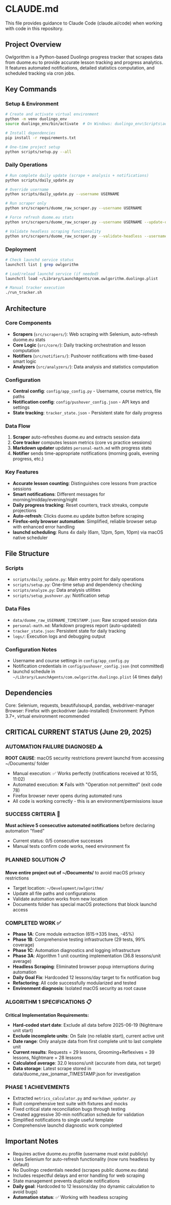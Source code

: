 # CLAUDE.md

This file provides guidance to Claude Code (claude.ai/code) when working with code in this repository.

## Project Overview

Owlgorithm is a Python-based Duolingo progress tracker that scrapes data from duome.eu to provide accurate lesson tracking and progress analytics. It features automated notifications, detailed statistics computation, and scheduled tracking via cron jobs.

## Key Commands

### Setup & Environment
```bash
# Create and activate virtual environment
python -m venv duolingo_env
source duolingo_env/bin/activate  # On Windows: duolingo_env\Scripts\activate

# Install dependencies
pip install -r requirements.txt

# One-time project setup
python scripts/setup.py --all
```

### Daily Operations
```bash
# Run complete daily update (scrape + analysis + notifications)
python scripts/daily_update.py

# Override username
python scripts/daily_update.py --username USERNAME

# Run scraper only
python src/scrapers/duome_raw_scraper.py --username USERNAME

# Force refresh duome.eu stats  
python src/scrapers/duome_raw_scraper.py --username USERNAME --update-only

# Validate headless scraping functionality
python src/scrapers/duome_raw_scraper.py --validate-headless --username USERNAME
```

### Deployment
```bash
# Check launchd service status
launchctl list | grep owlgorithm

# Load/reload launchd service (if needed)
launchctl load ~/Library/LaunchAgents/com.owlgorithm.duolingo.plist

# Manual tracker execution
./run_tracker.sh
```

## Architecture

### Core Components
- **Scrapers** (`src/scrapers/`): Web scraping with Selenium, auto-refresh duome.eu stats
- **Core Logic** (`src/core/`): Daily tracking orchestration and lesson computation
- **Notifiers** (`src/notifiers/`): Pushover notifications with time-based smart logic
- **Analyzers** (`src/analyzers/`): Data analysis and statistics computation

### Configuration
- **Central config**: `config/app_config.py` - Username, course metrics, file paths
- **Notification config**: `config/pushover_config.json` - API keys and settings
- **State tracking**: `tracker_state.json` - Persistent state for daily progress

### Data Flow
1. **Scraper** auto-refreshes duome.eu and extracts session data
2. **Core tracker** computes lesson metrics (core vs practice sessions)
3. **Markdown updater** updates `personal-math.md` with progress stats
4. **Notifier** sends time-appropriate notifications (morning goals, evening progress, etc.)

### Key Features
- **Accurate lesson counting**: Distinguishes core lessons from practice sessions
- **Smart notifications**: Different messages for morning/midday/evening/night
- **Daily progress tracking**: Reset counters, track streaks, compute projections
- **Auto-refresh**: Clicks duome.eu update button before scraping
- **Firefox-only browser automation**: Simplified, reliable browser setup with enhanced error handling
- **launchd scheduling**: Runs 4x daily (6am, 12pm, 5pm, 10pm) via macOS native scheduler

## File Structure

### Scripts
- `scripts/daily_update.py`: Main entry point for daily operations
- `scripts/setup.py`: One-time setup and dependency checking
- `scripts/analyze.py`: Data analysis utilities
- `scripts/setup_pushover.py`: Notification setup

### Data Files
- `data/duome_raw_USERNAME_TIMESTAMP.json`: Raw scraped session data
- `personal-math.md`: Markdown progress report (auto-updated)
- `tracker_state.json`: Persistent state for daily tracking
- `logs/`: Execution logs and debugging output

### Configuration Notes
- Username and course settings in `config/app_config.py`
- Notification credentials in `config/pushover_config.json` (not committed)
- launchd schedule in `~/Library/LaunchAgents/com.owlgorithm.duolingo.plist` (4 times daily)

## Dependencies

Core: Selenium, requests, beautifulsoup4, pandas, webdriver-manager
Browser: Firefox with geckodriver (auto-installed)
Environment: Python 3.7+, virtual environment recommended

## CRITICAL CURRENT STATUS (June 29, 2025)

### AUTOMATION FAILURE DIAGNOSED ⚠️
**ROOT CAUSE**: macOS security restrictions prevent launchd from accessing ~/Documents/ folder
- Manual execution: ✅ Works perfectly (notifications received at 10:55, 11:02)
- Automated execution: ❌ Fails with "Operation not permitted" (exit code 78)
- Firefox browser never opens during automated runs
- All code is working correctly - this is an environment/permissions issue

### SUCCESS CRITERIA 🎯
**Must achieve 5 consecutive automated notifications** before declaring automation "fixed"
- Current status: 0/5 consecutive successes
- Manual tests confirm code works, need environment fix

### PLANNED SOLUTION 📋
**Move entire project out of ~/Documents/** to avoid macOS privacy restrictions
- Target location: `~/Development/owlgorithm/` 
- Update all file paths and configurations
- Validate automation works from new location
- Documents folder has special macOS protections that block launchd access

### COMPLETED WORK ✅
- **Phase 1A**: Core module extraction (615→335 lines, -45%)
- **Phase 1B**: Comprehensive testing infrastructure (29 tests, 99% coverage)
- **Phase 1C**: Automation diagnostics and logging infrastructure
- **Phase 3A**: Algorithm 1 unit counting implementation (36.8 lessons/unit average)
- **Headless Scraping**: Eliminated browser popup interruptions during automation
- **Daily Goal Fix**: Hardcoded 12 lessons/day target to fix notification bug
- **Refactoring**: All code successfully modularized and tested
- **Environment diagnosis**: Isolated macOS security as root cause

### ALGORITHM 1 SPECIFICATIONS 📋
**Critical Implementation Requirements:**
- **Hard-coded start date**: Exclude all data before 2025-06-19 (Nightmare unit start)
- **Exclude incomplete units**: On Sale (no reliable start), current active unit
- **Date range**: Only analyze data from first complete unit to last complete unit  
- **Current results**: Requests = 29 lessons, Grooming+Reflexives = 39 lessons, Nightmare = 28 lessons  
- **Calculated average**: 32.0 lessons/unit (accurate from data, not target)
- **Data storage**: Latest scrape stored in data/duome_raw_jonamar_TIMESTAMP.json for investigation

### PHASE 1 ACHIEVEMENTS
- Extracted `metrics_calculator.py` and `markdown_updater.py` 
- Built comprehensive test suite with fixtures and mocks
- Fixed critical state reconciliation bugs through testing
- Created aggressive 30-min notification schedule for validation
- Simplified notifications to single useful template
- Comprehensive launchd diagnostic work completed

## Important Notes

- Requires active duome.eu profile (username must exist publicly)
- Uses Selenium for auto-refresh functionality (now runs headless by default)
- No Duolingo credentials needed (scrapes public duome.eu data)
- Includes respectful delays and error handling for web scraping
- State management prevents duplicate notifications
- **Daily goal**: Hardcoded to 12 lessons/day (no dynamic calculation to avoid bugs)
- **Automation status**: ✅ Working with headless scraping